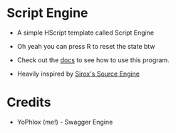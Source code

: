 # Script Engine

* A simple HScript template called Script Engine

* Oh yeah you can press R to reset the state btw

* Check out the [docs](https://github.com/yophlox/Script-Engine/tree/main/docs) to see how to use this program.

* Heavily inspired by [Sirox's Source Engine](https://github.com/Sirox228/Source-Engine)

# Credits

* YoPhlox (me!) - Swagger Engine
